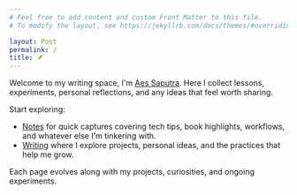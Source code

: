 ```yaml
---
# Feel free to add content and custom Front Matter to this file.
# To modify the layout, see https://jekyllrb.com/docs/themes/#overriding-theme-defaults

layout: Post
permalink: /
title: 🪶
---
```


Welcome to my writing space, I'm [Aes Saputra](/about). Here I collect lessons, experiments, personal reflections, and any ideas that feel worth sharing.

Start exploring:

- [Notes](/notes) for quick captures covering tech tips, book highlights, workflows, and whatever else I'm tinkering with.
- [Writing](/writing) where I explore projects, personal ideas, and the practices that help me grow.

Each page evolves along with my projects, curiosities, and ongoing experiments.

